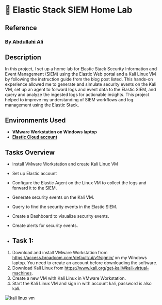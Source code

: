 # 🚀 Elastic Stack SIEM Home Lab 

<h2>Reference</h2>

 ### [By Abdullahi Ali](https://medium.com/@aali23/a-simple-elastic-siem-lab-6765159ee2b2)

<h2>Description</h2>

In this project, I set up a home lab for Elastic Stack Security Information and Event Management (SIEM) using the Elastic Web portal and a Kali Linux VM by following the instruction guide from the blog post listed. This hands-on experience allowed me to generate and simulate security events on the Kali VM, set up an agent to forward logs and event data to the Elastic SIEM, and query and analyze the ingested logs for actionable insights. This project helped to improve my understanding of SIEM workflows and log management using the Elastic Stack.
<br />

<h2>Environments Used </h2>

- <b>VMware Workstation on Windows laptop</b>
- <b>[Elastic Cloud account](https://cloud.elastic.co/registration)</b>

<h2>Tasks Overview</h2>

- Install VMware  Workstation and create Kali Linux VM
- Set up Elastic account
- Configure the Elastic Agent on the Linux VM to collect the logs and forward it to the SIEM.
- Generate security events on the Kali VM.
- Query to find the security events in the Elastic SIEM.
- Create a Dashboard to visualize security events.
- Create alerts for security events.

- <h2>Task 1:</h2>
1. Download and install VMware Workstation from https://access.broadcom.com/default/ui/v1/signin/ on my Windows laptop. You need to create an account before downloading the software.
2. Download Kali Linux from https://www.kali.org/get-kali/#kali-virtual-machines.
3. Create a new VM with Kali Linux in VMware Workstation.
4. Start the Kali Linux VM and sign in with account kali, password is also kali.
   
![kali linux vm](https://github.com/user-attachments/assets/95f0c5d3-57c5-4d60-9e44-3bb76453aecf)



